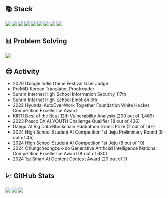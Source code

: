 ## 📚 Stack
![](https://img.shields.io/badge/C++-%2300599C.svg?style=flat-square&logo=c%2B%2B&logoColor=white)
![](https://img.shields.io/badge/Python-3670A0?style=flat-square&logo=python&logoColor=ffdd54)
![](https://img.shields.io/badge/TypeScript-%23007ACC.svg?style=flat-square&logo=typescript&logoColor=white)
![](https://img.shields.io/badge/Next-black?style=flat-square&logo=next.js&logoColor=white)
![](https://img.shields.io/badge/TensorFlow-%23FF6F00.svg?style=flat-square&logo=TensorFlow&logoColor=white)
![](https://img.shields.io/badge/OpenCV-%23white.svg?style=flat-square&logo=opencv&logoColor=white)
![](https://img.shields.io/badge/Adobe%20After%20Effects-9999FF.svg?style=flat-square&logo=Adobe%20After%20Effects&logoColor=white)
![](https://img.shields.io/badge/Adobe%20Illustrator-%23FF9A00.svg?style=flat-square&logo=adobe%20illustrator&logoColor=white)
![](https://img.shields.io/badge/Figma-%23F24E1E.svg?style=flat-square&logo=figma&logoColor=white)

## 📊 Problem Solving
<a href="https://solved.ac/pauljjang410" target="_blank"><img src="https://github-readme-solvedac.hyp3rflow.vercel.app/api/?handle=pauljjang410"></a>

## 😎 Activity
- 2020 Google Indie Game Festival User Judge
- PreMiD Korean Translator, Proofreader
- Sunrin Internet High School Information Security 117th
- Sunrin Internet High School Emotion 6th
- 2022 Hyundai AutoEver·Work Together Foundation White Hacker Competition Excellence Award
- KIRTI Best of the Best 12th Vulnerability Analysis (200 out of 1,469)
- 2023 Posco DX AI YOUTH Challenge Qualifier (8 out of 436)
- Daegu AI·Big Data·Blockchain Hackathon Grand Prize (2 out of 14+)
- 2024 High School Student AI Competition 1st Jeju Preliminary Round (9 out of 45)
- 2024 High School Student AI Competition 1st Jeju (8 out of 19)
- 2024 Chungcheongbuk-do Generative Artificial Intelligence National Competition Excellence Award (8 out of 630)
- 2024 1st Smart AI Content Contest Award (20 out of ?)

## 📈 GitHub Stats
![](https://github-readme-stats.vercel.app/api/top-langs/?username=GreenScreen410&langs_count=3)
![](https://github-readme-stats.vercel.app/api?username=GreenScreen410&show_icons=true)
![](https://github-readme-stats.vercel.app/api/wakatime?username=GreenScreen410&layout=compact)
